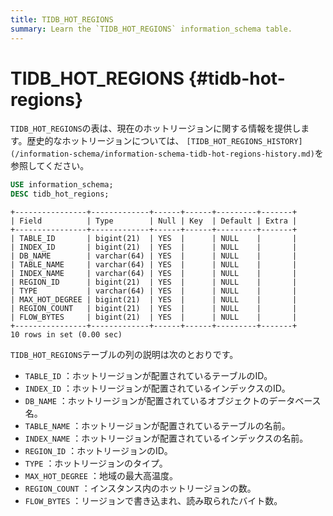 ```yaml
---
title: TIDB_HOT_REGIONS
summary: Learn the `TIDB_HOT_REGIONS` information_schema table.
---
```


# TIDB_HOT_REGIONS {#tidb-hot-regions}

`TIDB_HOT_REGIONS`の表は、現在のホットリージョンに関する情報を提供します。歴史的なホットリージョンについては、 `[TIDB_HOT_REGIONS_HISTORY](/information-schema/information-schema-tidb-hot-regions-history.md)`を参照してください。


```sql
USE information_schema;
DESC tidb_hot_regions;
```

```
+----------------+-------------+------+------+---------+-------+
| Field          | Type        | Null | Key  | Default | Extra |
+----------------+-------------+------+------+---------+-------+
| TABLE_ID       | bigint(21)  | YES  |      | NULL    |       |
| INDEX_ID       | bigint(21)  | YES  |      | NULL    |       |
| DB_NAME        | varchar(64) | YES  |      | NULL    |       |
| TABLE_NAME     | varchar(64) | YES  |      | NULL    |       |
| INDEX_NAME     | varchar(64) | YES  |      | NULL    |       |
| REGION_ID      | bigint(21)  | YES  |      | NULL    |       |
| TYPE           | varchar(64) | YES  |      | NULL    |       |
| MAX_HOT_DEGREE | bigint(21)  | YES  |      | NULL    |       |
| REGION_COUNT   | bigint(21)  | YES  |      | NULL    |       |
| FLOW_BYTES     | bigint(21)  | YES  |      | NULL    |       |
+----------------+-------------+------+------+---------+-------+
10 rows in set (0.00 sec)
```

`TIDB_HOT_REGIONS`テーブルの列の説明は次のとおりです。

-   `TABLE_ID` ：ホットリージョンが配置されているテーブルのID。
-   `INDEX_ID` ：ホットリージョンが配置されているインデックスのID。
-   `DB_NAME` ：ホットリージョンが配置されているオブジェクトのデータベース名。
-   `TABLE_NAME` ：ホットリージョンが配置されているテーブルの名前。
-   `INDEX_NAME` ：ホットリージョンが配置されているインデックスの名前。
-   `REGION_ID` ：ホットリージョンのID。
-   `TYPE` ：ホットリージョンのタイプ。
-   `MAX_HOT_DEGREE` ：地域の最大高温度。
-   `REGION_COUNT` ：インスタンス内のホットリージョンの数。
-   `FLOW_BYTES` ：リージョンで書き込まれ、読み取られたバイト数。
